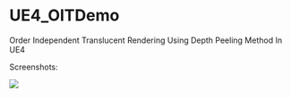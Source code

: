 # UE4_OITDemo
Order Independent Translucent Rendering Using Depth Peeling Method In UE4

Screenshots:

![](https://raw.githubusercontent.com/chenyong2github/UE4_OITDemo/master/Screenshots/s2.jpg)
